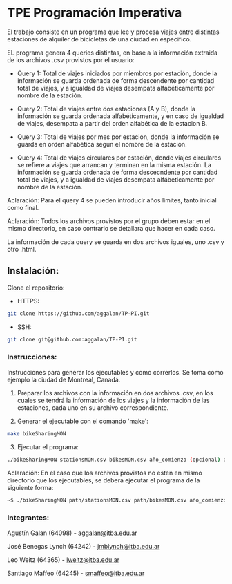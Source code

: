 # TPE Programación Imperativa

El trabajo consiste en un programa que lee y procesa viajes entre distintas estaciones de alquiler de bicicletas de una ciudad en especifico.

EL programa genera 4 queries distintas, en base a la información extraida de los archivos .csv provistos por el usuario:

 - Query 1: Total de viajes iniciados por miembros por estación, donde la información se guarda ordenada de forma descendente por cantidad total de viajes, y a igualdad de viajes desempata alfabéticamente por nombre de la estación.

 - Query 2: Total de viajes entre dos estaciones (A y B), donde la información se guarda ordenada alfabéticamente, y en caso de igualdad de viajes, desempata a partir del orden alfabética de la estacion B.

 - Query 3: Total de viajes por mes por estacion, donde la información se guarda en orden alfabética segun el nombre de la estación.

 - Query 4: Total de viajes circulares por estación, donde viajes circulares se refiere a viajes que arrancan y terminan en la misma estación. La información se guarda ordenada de forma descecndente por cantidad total de viajes, y a igualdad de viajes desempata alfábeticamente por nombre de la estación.

 Aclaración: Para el query 4 se pueden introducir años limites, tanto inicial como final. 

 Aclaración: Todos los archivos provistos por el grupo deben estar en el mismo directorio, en caso contrario se detallara que hacer en cada caso.

 La información de cada query se guarda en dos archivos iguales, uno .csv y otro .html.



## Instalación: 

Clone el repositorio:

- HTTPS:

```sh
git clone https://github.com/aggalan/TP-PI.git
```

- SSH:

```sh
git clone git@github.com:aggalan/TP-PI.git
```

### Instrucciones: 

Instrucciones para generar los ejecutables y como correrlos. Se toma como ejemplo la ciudad de Montreal, Canadá.

1. Preparar los archivos con la información en dos archivos .csv, en los cuales se tendrá la información de los viajes y la información de las estaciones, cada uno en su archivo correspondiente.

2. Generar el ejecutable con el comando 'make':
```sh
make bikeSharingMON
```

3. Ejecutar el programa:
```sh
./bikeSharingMON stationsMON.csv bikesMON.csv año_comienzo (opcional) año_fin (opcional)
```
Aclaración:
En el caso que los archivos provistos no esten en mismo directorio que los ejecutables, se debera ejecutar el programa de la siguiente forma:
```sh
~$ ./bikeSharingMON path/stationsMON.csv path/bikesMON.csv año_comienzo (opcional) año_fin (opcional)
```


### Integrantes: 

Agustín Galan (64098) - aggalan@itba.edu.ar

José Benegas Lynch (64242) - jmblynch@itba.edu.ar

Leo Weitz (64365) - lweitz@itba.edu.ar

Santiago Maffeo (64245) - smaffeo@itba.edu.ar